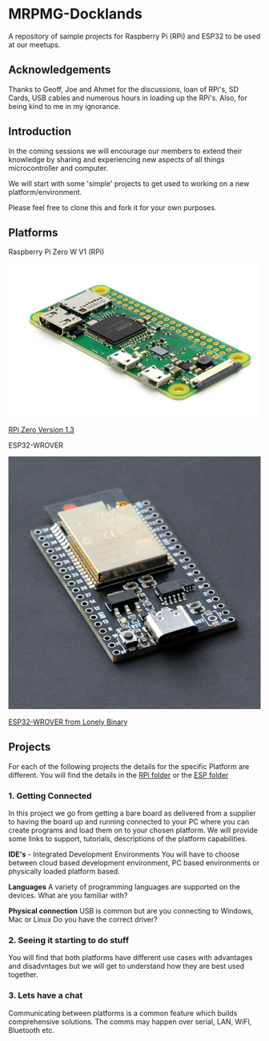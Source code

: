 # MRPMG-Docklands

A repository of sample projects for Raspberry Pi (RPi) and ESP32 to be used at our meetups.

## Acknowledgements

Thanks to Geoff, Joe and Ahmet for the discussions, loan of RPi's, SD Cards, USB cables and numerous hours in loading up the RPi's.
Also, for being kind to me in my ignorance.

## Introduction

In the coming sessions we will encourage our members to extend their knowledge by sharing and experiencing new aspects of all things microcontroller and computer.

We will start with some 'simple' projects to get used to working on a new platform/environment.

Please feel free to clone this and fork it for your own purposes.

## Platforms

Raspberry Pi Zero W V1 (RPi)

![RPi Zero](/Documentation/RPi-ZERO-1.png)

[RPi Zero Version 1.3](https://www.raspberrypi.com/products/raspberry-pi-zero-w/)

ESP32-WROVER

![ESP32](/Documentation/ESP32-Wrover.png)

[ESP32-WROVER from Lonely Binary](https://lonelybinary.com/collections/esp32/products/lonely-binary-esp32-wrover-the-king-of-esp32)

## Projects

For each of the following projects the details for the specific Platform are different.  You will find the details in the [RPi folder](RPi) or the [ESP folder](ESP)

### 1. Getting Connected

In this project we go from getting a bare board as delivered from a supplier to having the board up and running connected to your PC where you can create programs and load them on to your chosen platform.
We will provide some links to support, tutorials, descriptions of the platform capabilities.

**IDE's** - Integrated Development Environments
You will have to choose between cloud based development environment, PC based environments or physically loaded platform based.

**Languages**
A variety of programming languages are supported on the devices.  What are you familiar with?

**Physical connection**
USB is common but are you connecting to Windows, Mac or Linux
Do you have the correct driver?

### 2. Seeing it starting to do stuff

You will find that both platforms have different use cases with advantages and disadvntages but we will get to understand how they are best used together.

### 3. Lets have a chat

Communicating between platforms is a common feature which builds comprehensive solutions.  The comms may happen over serial, LAN, WiFI, Bluetooth etc.
